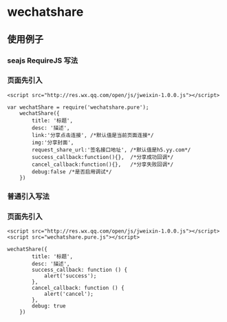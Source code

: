# wechatshare

## 使用例子


### seajs RequireJS 写法
### 页面先引入
```script
<script src="http://res.wx.qq.com/open/js/jweixin-1.0.0.js"></script>
```
```script
var wechatShare = require('wechatshare.pure');
    wechatShare({
		title: '标题',
		desc: '描述',
		link:'分享点击连接', /*默认值是当前页面连接*/
		img:'分享封面',
		request_share_url:'签名接口地址', /*默认值是h5.yy.com*/
		success_callback:function(){},	/*分享成功回调*/
		cancel_callback:function(){},	/*分享失败回调*/
		debug:false	/*是否启用调试*/
    })
```
### 普通引入写法
### 页面先引入
```script
<script src="http://res.wx.qq.com/open/js/jweixin-1.0.0.js"></script>
<script src="wechatshare.pure.js"></script>
```
```script
wechatShare({
        title: '标题',
        desc: '描述',
        success_callback: function () {
            alert('success');
        },
        cancel_callback: function () {
            alert('cancel');
        },
        debug: true
    })
```
